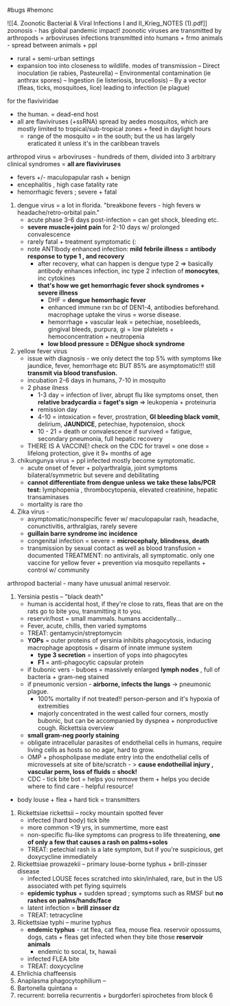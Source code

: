#bugs #hemonc 

![[4. Zoonotic Bacterial & Viral Infections I and II_Krieg_NOTES (1).pdf]]
zoonosis - has global pandemic impact! 
zoonotic viruses are transmitted by arthropods = arboviruses 
infections transmitted into humans + frmo animals - spread between animals + ppl 
- rural + semi-urban settings 
- expansion too into closeness to wildlife. 
modes of transmission 
– Direct inoculation (ie rabies, Pasteurella) 
– Environmental contamination (ie anthrax spores) 
– Ingestion (ie listeriosis, brucellosis) 
– By a vector (fleas, ticks, mosquitoes, lice) leading to infection (ie plague)

for the flaviviridae
- the human. = dead-end host
- all are flaviviruses (+ssRNA) spread by aedes mosquitos, which are mostly limited to tropical/sub-tropical zones + feed in daylight hours
	- range of the mosquito = in the south; but the us has largely eraticated it unless it's in the caribbean travels 

arthropod virus  = arboviruses - hundreds of them, divided into 3 arbitrary clinical syndromes = **all are flaviviruses**
- fevers +/- maculopapular rash + benign
- encephalitis , high case fatality rate
- hemorrhagic fevers ; severe + fatal 
1. dengue virus = a lot in florida. "breakbone fevers - high fevers w headache/retro-orbital pain."
	- acute phase 3-6 days post-infection = can get shock, bleeding etc. 
	- **severe muscle+joint pain** for 2-10 days w/ prolonged convalescence 
	- rarely fatal + treatment symptomatic (: 
	- note ANTIbody enhanced infection: **mild febrile illness = antibody response to type 1 , and recovery**
		- after recovery, what can happen is dengue type 2 => basically antibody enhances infection, inc type 2 infection of **monocytes**, inc cytokines
		- **that's how we get hemorrhagic fever shock syndromes + severe illness**
			- DHF = **dengue hemorrhagic fever**
			- enhanced immune rxn bc of DEN1-4, antibodies beforehand. macrophage uptake the virus = worse disease. 
			- hemorrhage + vascular leak = petechiae, nosebleeds, gingival bleeds, purpura, gi = low platelets + hemoconcentration + neutropenia  
			- **low blood pressure = DENgue shock syndrome**
2. yellow fever virus 
	- issue with diagnosis - we only detect the top 5% with symptoms like jaundice, fever, hemorrhage etc BUT 85% are asymptomatic!!! still **transmit via blood transfusion.**
	- incubation 2-6 days in humans, 7-10 in mosquito 
	- 2 phase ilness
		- 1-3 day = infection of liver, abrupt flu like symptoms onset, then **relative bradycardia = faget's sign** => leukopenia + proteinuria 
		- remission day 
		- 4-10 = intoxication = fever, prostration, **GI bleeding black vomit**, delirium, **JAUNDICE**, petechiae, hypotension, shock 
		- 10 - 21 = death or convalescence if survived = fatigue, secondary pneumonia, full hepatic recovery 
	- THERE IS A VACCINE! check on the CDC for travel = one dose = lifelong protection, give it 9+ months of age 
3. chikungunya virus = ppl infected mostly become symptomatic. 
	- acute onset of fever + polyarthralgia, joint symptoms bilateral/symmetric but severe and debilitating 
	- **cannot differentiate from dengue unless we take these labs/PCR test:** lymphopenia , thrombocytopenia, elevated creatinine, hepatic transaminases
	- mortality is rare tho 
4. Zika virus - 
	- asymptomatic/nonspecific fever w/ maculopapular rash, headache, conunctivitis, arthralgias, rarely severe
	- **guillain barre syndrome inc incidence**
	- congenital infection = severe = **microcephaly, blindness, death**
	- transmission by sexual contact as well as blood transfusion = documented 
TREATMENT: no antivirals, all symptomatic. only one vaccine for yellow fever + prevention via mosquito repellants + control w/ community 


arthropod bacterial - many have unusual animal reservoir.  
1. Yersinia pestis – "black death"
	- human is accidental host, if they're close to rats, fleas that are on the rats go to bite you, transmitting it to you. 
	- reservir/host = small mammals. humans accidentally... 
	- Fever, acute, chills, then varied symptoms 
	- TREAT: gentamycin/streptomycin 
	- **YOPs** = outer proteins of yersinia inhibits phagocytosis, inducing macrophage apoptosis = disarm of innate immune system 
		- **type 3 secretion** = insertion of yops into phagocytes
		- **F1** = anti-phagocytic capsular protein 
	- if bubonic vers - buboes = massively enlarged **lymph nodes** , full of bacteria + gram-neg stained 
	- if pneumonic version - **airborne, infects the lungs** -> pneumonic plague. 
		- 100% mortality if not treated!! person-person and it's hypoxia of extremities 
		- majorly concentrated in the west called four corners, mostly bubonic, but can be accompanied by dyspnea + nonproductive cough. 
	Rickettsia overview 
	- **small gram-neg poorly staining**
	- obligate intracellular parasites of endothelial cells in humans, require living cells as hosts so no agar, hard to grow. 
	- OMP + phospholipase mediate entry into the endothelial cells of microvessels at site of bite/scratch - > **cause endotheilial injury , vascular perm, loss of fluids = shock!**
	- CDC - tick bite bot = helps you remove them + helps you decide where to find care - helpful resource! 
- body louse + flea + hard tick  = transmitters 
1. Rickettsiae rickettsii – rocky mountain spotted fever 
	- infected (hard body) tick bite 
	- more common <19 yrs, in summertime, more east 
	- non-specific flu-like symptoms can progress to life threatening, **one of only a few that causes a rash on palms+soles**
	- TREAT: petechial rash is a late symptom, but if you're suspicious, get doxycycline immediately 
2. Rickettsiae prowazekii – primary louse-borne typhus + brill-zinsser disease 
	- infected LOUSE feces scratched into skin/inhaled, rare, but in the US associated with pet flying squirrels 
	- **epidemic typhus** + sudden spread ; symptoms such as RMSF but **no rashes on palms/hands/face**
	- latent infection = **brill zinsser dz**
	- TREAT: tetracycline 
3. Rickettsiae typhi – murine typhus 
	- **endemic typhus** - rat flea, cat flea, mouse flea. reservoir opossums, dogs, cats + fleas get infected when they bite those **reservoir animals** 
		- endemic to socal, tx, hawaii 
	- infected FLEA bite 
	- TREAT: doxycycline 
4. Ehrlichia chaffeensis 
5. Anaplasma phagocytophilium – 
6. Bartonella quintana = 
7. recurrent: borrelia recurrentis + burgdorferi spirochetes from block 6 


